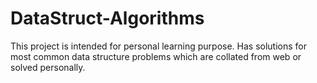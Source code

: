# DataStruct-Algorithms

This project is intended for personal learning purpose. Has solutions for most common data structure problems which are collated from web or solved personally.
 